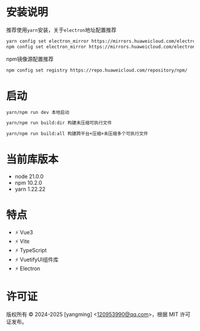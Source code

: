 # 安装说明

推荐使用`yarn`安装，关于`electron`地址配置推荐

```bash
yarn config set electron_mirror https://mirrors.huaweicloud.com/electron/
npm config set electron_mirror https://mirrors.huaweicloud.com/electron/
```

npm镜像源配置推荐

```bash
npm config set registry https://repo.huaweicloud.com/repository/npm/
```

# 启动

```bash
yarn/npm run dev 本地启动

yarn/npm run build:dir 构建未压缩可执行文件

yarn/npm run build:all 构建跨平台+压缩+未压缩多个可执行文件
```

# 当前库版本

- node 21.0.0
- npm 10.2.0
- yarn 1.22.22

# 特点

- ⚡️ Vue3
- ⚡️ Vite
- ⚡️ TypeScript
- ⚡️ VuetifyUI组件库
- ⚡️ Electron

# 许可证

版权所有 © 2024-2025 [yangming] <[120953990@qq.com](mailto:120953990@qq.com)>，根据 MIT 许可证发布。
